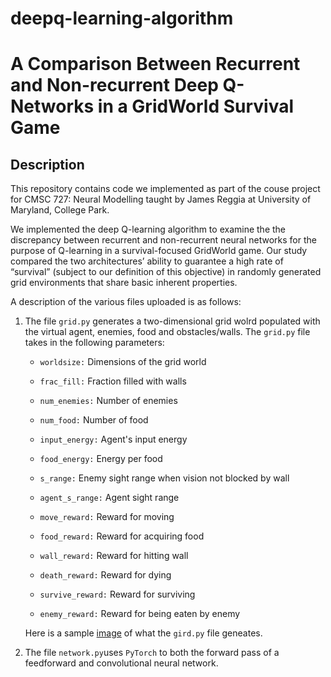 # deepq-learning-algorithm

# A Comparison Between Recurrent and Non-recurrent Deep Q-Networks in a GridWorld Survival Game

## Description

This repository contains code we implemented as part of the couse project for CMSC 727: Neural Modelling taught by James Reggia at University of Maryland, College Park. 

We implemented the deep Q-learning algorithm to examine the the discrepancy between recurrent and non-recurrent neural
networks for the purpose of Q-learning in a survival-focused GridWorld game. Our study compared the two architectures’ ability to guarantee a
high rate of “survival” (subject to our definition of this objective) in randomly generated grid environments that share basic inherent properties.

A description of the various files uploaded is as follows:

1. The file ```grid.py``` generates a two-dimensional grid wolrd populated with the virtual agent, enemies, food and obstacles/walls. 
   The `grid.py` file takes in the following parameters:
   
   - `worldsize:` Dimensions of the grid world
   - `frac_fill:` Fraction filled with walls
   - `num_enemies:` Number of enemies
   - `num_food:` Number of food
   - `input_energy:` Agent's input energy
   - `food_energy:` Energy per food
   - `s_range:` Enemy sight range when vision not blocked by wall
   - `agent_s_range:` Agent sight range

   - `move_reward:` Reward for moving
   - `food_reward:` Reward for acquiring food
   - `wall_reward:` Reward for hitting wall
   - `death_reward:` Reward for dying
   - `survive_reward:` Reward for surviving
   - `enemy_reward:` Reward for being eaten by enemy

   Here is a sample [image](images/grid.png) of what the `gird.py` file geneates.
   

2. The file `network.py`uses `PyTorch` to both the forward pass of a feedforward and convolutional neural network.

